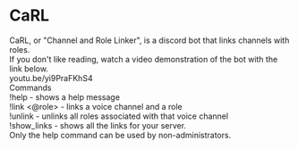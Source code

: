 # CaRL
CaRL, or "Channel and Role Linker", is a discord bot that links channels with roles.<br/>
If you don't like reading, watch a video demonstration of the bot with the link below.<br/>
youtu.be/yi9PraFKhS4<br/>
Commands<br/>
!help - shows a help message<br/>
!link <channel name> <@role> - links a voice channel and a role<br/>
!unlink <channel name> - unlinks all roles associated with that voice channel<br/>
!show_links - shows all the links for your server.<br/>
Only the help command can be used by non-administrators.<br/>
